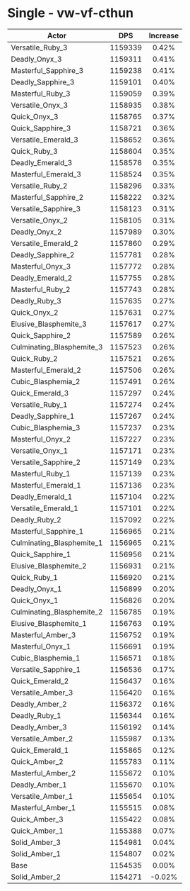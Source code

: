 # Single - vw-vf-cthun
| Actor | DPS | Increase |
|---|:---:|:---:|
|Versatile_Ruby_3|1159339|0.42%|
|Deadly_Onyx_3|1159311|0.41%|
|Masterful_Sapphire_3|1159238|0.41%|
|Deadly_Sapphire_3|1159101|0.40%|
|Masterful_Ruby_3|1159059|0.39%|
|Versatile_Onyx_3|1158935|0.38%|
|Quick_Onyx_3|1158765|0.37%|
|Quick_Sapphire_3|1158721|0.36%|
|Versatile_Emerald_3|1158652|0.36%|
|Quick_Ruby_3|1158604|0.35%|
|Deadly_Emerald_3|1158578|0.35%|
|Masterful_Emerald_3|1158524|0.35%|
|Versatile_Ruby_2|1158296|0.33%|
|Masterful_Sapphire_2|1158222|0.32%|
|Versatile_Sapphire_3|1158123|0.31%|
|Versatile_Onyx_2|1158105|0.31%|
|Deadly_Onyx_2|1157989|0.30%|
|Versatile_Emerald_2|1157860|0.29%|
|Deadly_Sapphire_2|1157781|0.28%|
|Masterful_Onyx_3|1157772|0.28%|
|Deadly_Emerald_2|1157755|0.28%|
|Masterful_Ruby_2|1157743|0.28%|
|Deadly_Ruby_3|1157635|0.27%|
|Quick_Onyx_2|1157631|0.27%|
|Elusive_Blasphemite_3|1157617|0.27%|
|Quick_Sapphire_2|1157589|0.26%|
|Culminating_Blasphemite_3|1157523|0.26%|
|Quick_Ruby_2|1157521|0.26%|
|Masterful_Emerald_2|1157506|0.26%|
|Cubic_Blasphemia_2|1157491|0.26%|
|Quick_Emerald_3|1157297|0.24%|
|Versatile_Ruby_1|1157274|0.24%|
|Deadly_Sapphire_1|1157267|0.24%|
|Cubic_Blasphemia_3|1157237|0.23%|
|Masterful_Onyx_2|1157227|0.23%|
|Versatile_Onyx_1|1157171|0.23%|
|Versatile_Sapphire_2|1157149|0.23%|
|Masterful_Ruby_1|1157139|0.23%|
|Masterful_Emerald_1|1157136|0.23%|
|Deadly_Emerald_1|1157104|0.22%|
|Versatile_Emerald_1|1157101|0.22%|
|Deadly_Ruby_2|1157092|0.22%|
|Masterful_Sapphire_1|1156965|0.21%|
|Culminating_Blasphemite_1|1156965|0.21%|
|Quick_Sapphire_1|1156956|0.21%|
|Elusive_Blasphemite_2|1156931|0.21%|
|Quick_Ruby_1|1156920|0.21%|
|Deadly_Onyx_1|1156899|0.20%|
|Quick_Onyx_1|1156826|0.20%|
|Culminating_Blasphemite_2|1156785|0.19%|
|Elusive_Blasphemite_1|1156763|0.19%|
|Masterful_Amber_3|1156752|0.19%|
|Masterful_Onyx_1|1156691|0.19%|
|Cubic_Blasphemia_1|1156571|0.18%|
|Versatile_Sapphire_1|1156536|0.17%|
|Quick_Emerald_2|1156437|0.16%|
|Versatile_Amber_3|1156420|0.16%|
|Deadly_Amber_2|1156372|0.16%|
|Deadly_Ruby_1|1156344|0.16%|
|Deadly_Amber_3|1156192|0.14%|
|Versatile_Amber_2|1155987|0.13%|
|Quick_Emerald_1|1155865|0.12%|
|Quick_Amber_2|1155783|0.11%|
|Masterful_Amber_2|1155672|0.10%|
|Deadly_Amber_1|1155670|0.10%|
|Versatile_Amber_1|1155654|0.10%|
|Masterful_Amber_1|1155515|0.08%|
|Quick_Amber_3|1155422|0.08%|
|Quick_Amber_1|1155388|0.07%|
|Solid_Amber_3|1154981|0.04%|
|Solid_Amber_1|1154807|0.02%|
|Base|1154535|0.00%|
|Solid_Amber_2|1154271|-0.02%|
